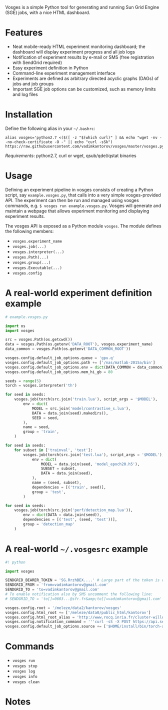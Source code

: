 Vosges is a simple Python tool for generating and running Sun Grid Engine (SGE) jobs, with a nice HTML dashboard.

# Features
- Neat mobile-ready HTML experiment monitoring dashboard; the dashboard will display experiment progress and all job logs
- Notification of experiment results by e-mail or SMS (free registration with SendGrid required)
- Easy experiment definition in Python
- Command-line experiment management interface
- Experiments are defined as arbitrary directed acyclic graphs (DAGs) of jobs and job groups
- Important SGE job options can be customized, such as memory limits and log files

# Installation
Define the following alias in your `~/.bashrc`:
```
alias vosges='python2.7 <($([ -z "$(which curl)" ] && echo "wget -nv --no-check-certificate -O -" || echo "curl -sSk") https://raw.githubusercontent.com/vadimkantorov/vosges/master/vosges.py)'
```

*Requirements*: python2.7, curl or wget, qsub/qdel/qstat binaries

# Usage

Defining an experiment pipeline in vosges consists of creating a Python script, say `example.vosges.py`, that calls into a very simple vosges-provided API. The experiment can then be run and managed using vosges commands, e.g. `$ vosges run example.vosges.py`. Vosges will generate and maintain a webpage that allows experiment monitoring and displaying experiment results.

The vosges API is exposed as a Python module `vosges`. The module defines the following members:
- `vosges.experiment_name`
- `vosges.job(...)`
- `vosges.interpreter(...)`
- `vosges.Path(...)`
- `vosges.group(...)`
- `vosges.Executable(...)`
- `vosges.config`

# A real-world experiment definition example
```python
# example.vosges.py

import os
import vosges

src = vosges.Path(os.getcwd())
data = vosges.Path(os.getenv('DATA_ROOT'), vosges.experiment_name)
data_common = vosges.Path(os.getenv('DATA_COMMON_ROOT'))

vosges.config.default_job_options.queue = 'gpu.q'
vosges.config.default_job_options.path += ['/nas/matlab-2015a/bin']
vosges.config.default_job_options.env = dict(DATA_COMMON = data_common)
vosges.config.default_job_options.mem_hi_gb = 80

seeds = range(5)
torch = vosges.interpreter('th')

for seed in seeds:
    vosges.job(torch(src.join('train.lua'), script_args = '$MODEL'),
        env = dict(
            MODEL = src.join('model/contrastive_s.lua'),
            DATA = data.join(seed).makedirs(),
            SEED = seed,
        ),
        name = seed,
        group = 'train',
    )

for seed in seeds:
    for subset in ['trainval', 'test']:
        vosges.job(torch(src.join('test.lua'), script_args = '$MODEL'),
            env = dict(
                MODEL = data.join(seed, 'model_epoch20.h5'),
                SUBSET = subset,
                DATA = data.join(seed),
            ),
            name = (seed, subset),
            dependencies = [('train', seed)],
            group = 'test',
        )

for seed in seeds:
    vosges.job(torch(src.join('perf/detection_map.lua')),
        env = dict(DATA = data.join(seed)),
        dependencies = [('test', (seed, 'test'))],
        group = 'detection_map'
    )

```

# A real-world `~/.vosgesrc` example
```python
#! python

import vosges

SENDGRID_BEARER_TOKEN = 'SG.RrzhBEX....' # Large part of the token is omitted. Use your own.
SENDGRID_FROM = 'from=vadimkantorov@gmail.com'
SENDGRID_TO = 'to=vadimkantorov@gmail.com'
# To enable notification also by SMS uncomment the following line:
# SENDGRID_TO = 'to[]=0603...@sfr.fr&amp;to[]=vadimkantorov@gmail.com' # To find your email2sms gateway you may want to look at http://mfitzp.io/list-of-email-to-sms-gateways/

vosges.config.root = '/meleze/data2/kantorov/vosges'
vosges.config.html_root += ['/meleze/data0/public_html/kantorov']
vosges.config.html_root_alias = 'http://www.rocq.inria.fr/cluster-willow/kantorov'
vosges.config.notification_command = '''curl -sS -X POST https://api.sendgrid.com/api/mail.send.json -H "Authorization: Bearer %s" -d "%s" -d "%s" -d "subject=[vosges] {EXECUTION_STATUS} of experiment {NAME_CODE}" -d"text=Report is at {HTML_REPORT_URL}#{FAILED_JOB_QUALIFIED_NAME}\n\nFailed job: {FAILED_JOB_QUALIFIED_NAME}.\n\nException message:\n\n{EXCEPTION_MESSAGE}"''' % (SENDGRID_BEARER_TOKEN, SENDGRID_FROM, SENDGRID_TO)
vosges.config.default_job_options.source += ['$HOME/install/bin/torch-activate', '$HOME/.wigwam/wigwam_activate.sh']
```

# Commands
- `vosges run`
- `vosges stop`
- `vosges log`
- `vosges info`
- `vosges clean`

# Notes
